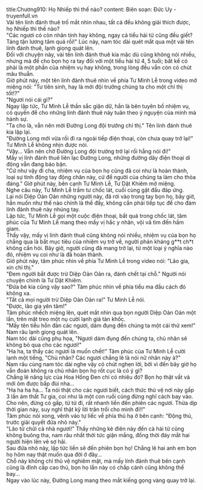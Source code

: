title:Chương910: Họ Nhiếp thì thế nào?
content:
Biên soạn: Đức Uy - truyenfull.vn<br>Vài tên lính đánh thuê trố mắt nhìn nhau, tất cả đều không giải thích được, họ Nhiếp thì thế nào?<br>"Các ngươi có còn nhân tính hay không, ngay cả tiểu hài tử cũng đều giết? Táng tận lương tâm quá rồi!" Lúc này, nam tóc dài quét mắt qua một vài tên lính đánh thuê, lạnh giọng quát lên.<br>Đối với chuyện này, vài tên lính đánh thuê kia mặc dù cũng không nói nhiều, nhưng mà để cho bọn họ ra tay đối với một tiểu hài tử 4, 5 tuổi; bất kể có phải là một phần của nhiệm vụ hay không, trong lòng đều vẫn còn có chút mâu thuẫn.<br>Giờ phút này, một tên lính đánh thuê nhìn về phía Tư Minh Lễ trong video mở miệng nói: "Tư tiên sinh, hay là mời đội trưởng chúng ta cho một chỉ thị tốt!?"<br>"Ngươi nói cái gì?"<br>Ngay lập tức, Tư Minh Lễ thần sắc giận dữ, hắn là bên tuyên bố nhiệm vụ, có quyền để cho những lính đánh thuê này tuân theo ý nguyện của mình mà hành sự.<br>"Ta cho là, vẫn nên mời Đường Long đội trưởng chỉ thị." Tên lính đánh thuê kia lặp lại.<br>"Đường Long mới vừa rồi đi ra ngoài tiếp điện thoại, còn chưa quay trở lại!" Tư Minh Lễ không nhịn được nói.<br>"Vậy... Vẫn nên chờ Đường Long đội trưởng trở lại rồi hẵng nói đi!"<br>Mấy vị lính đánh thuê liên lạc Đường Long, những đường dây điện thoại di động vẫn đang báo bận.<br>"Cứ như vậy đi cha, nhiệm vụ của bọn họ cũng đã coi như là hoàn thành, loại sự tình động tay động chân này, cứ để người của chúng ta làm cho thỏa đáng." Giờ phút này, bên cạnh Tư Minh Lễ, Tư Dật Khiêm mở miệng.<br>Nghe câu này, Tư Minh Lễ trầm tư chốc lát, cuối cùng gật đầu đáp ứng.<br>Lại nói Diệp Oản Oản những người này, đã rơi vào trong tay bọn họ, bây giờ, hắn muốn như thế nào chính là thế đấy, không cần phải tiếp tục để cho đám lính đánh thuê này nhúng tay.<br>Lập tức, Tư Minh Lễ gọi một cuộc điện thoại, bất quá trong chốc lát, tâm phúc của Tư Minh Lễ mang theo mấy vị hắc y nhân, vội vã tìm đến hầm giam.<br>Thấy vậy, mấy vị lính đánh thuê cũng không nói nhiều, nhiệm vụ của bọn họ chẳng qua là bắt mục tiêu của nhiệm vụ trở về, người phản kháng g**t ch*t không cần hỏi. Bây giờ, người cũng đã mang trở lại, từ một loại ý nghĩa nào đó, nhiệm vụ coi như là đã hoàn thành.<br>Giờ phút này, tâm phúc nhìn về phía Tư Minh Lễ trong video nói: "Lão gia, xin chỉ thị."<br>"Đem người bắt được trừ Diệp Oản Oản ra, đánh chết tại chỗ." Người nói chuyện chính là Tư Dật Khiêm.<br>"Đứa bé kia cũng vậy sao?" Tâm phúc nhìn về phía tiểu ma đầu cách đó không xa.<br>"Tất cả mọi người trừ Diệp Oản Oản ra!" Tư Minh Lễ nói.<br>"Được, lão gia yên tâm!"<br>Tâm phúc nhếch miệng lên, quét mắt nhìn qua bọn người Diệp Oản Oản một lần, trên mặt treo một nụ cười lạnh giá tàn khốc.<br>"Mấy tên tiểu hỗn đản các ngươi, dám đụng đến chúng ta một cái thử xem!" Nam râu lạnh giọng quát lên.<br>Nam tóc dài cũng phụ họa, "Ngươi dám đụng đến chúng ta, chủ nhân sẽ không bỏ qua cho các ngươi!"<br>"Ha ha, ta thấy các ngươi là muốn chết!" Tâm phúc của Tư Minh Lễ cười lạnh một tiếng, "Chủ nhân? Các ngươi chẳng lẽ là nói nữ nhân này à?"<br>Nam râu cùng nam tóc dài nghe vậy có chút nghẹn lời, bởi vì đến bây giờ họ vẫn đoán không ra chủ nhân bọn họ rốt cục là có ý gì?<br>Chẳng lẽ năng lực của Hoa Hồng Đen chỉ có nhiêu đó? Bọn họ thật vất vả mới ôm được bắp đùi nha...<br>"Ha ha ha ha... Ta nói thật cho các ngươi biết, cách thức thủ vệ nơi này gấp 3 lần ám thất Tư gia, coi như là một con ruồi cũng đừng nghĩ cách bay vào. Cho nên, đừng có gấp, từ từ đi, rất nhanh liền đến phiên các ngươi. Thừa dịp thời gian này, suy nghĩ thật kỹ lời trăn trối cho mình đi!!"<br>Tâm phúc nói xong, vênh váo tự liếc về phía thủ hạ ở bên cạnh: "Động thủ, trước giải quyết đứa nhỏ này."<br>"Lão tử chửi cả nhà ngươi!" Thấy những kẻ điên này đến cả hài tử cũng không buông tha, nam râu nhất thời tức giận mắng, đồng thời đáy mắt hai người hiện lên vẻ sợ hãi.<br>Sau đứa nhỏ này, lập tức liền sẽ đến phiên bọn họ! Chẳng lẽ hai anh em bọn họ hôm nay thật muốn qua đời ở đây…<br>Chỗ này không chỉ thủ vệ nghiêm mật, mà mấy lính đánh thuê bên cạnh cũng là đỉnh cấp cao thủ, bọn họ lần này có chắp cánh cũng không thể bay...<br>Ngay vào lúc này, Đường Long mang theo mắt kiếng gọng vàng quay trở lại.
